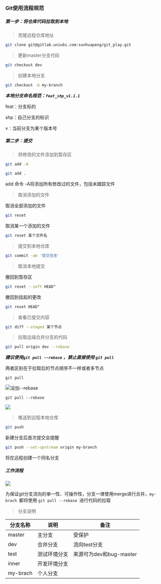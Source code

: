 <html>
    <p class="title" style="display:none;">Git使用流程规范
    </p>
</html>
<html>
    <p class="article_id" style="display:none;">68449041430442149203</p>
</html>
<html>
    <p class="target" style="display:none;">git</p>
</html>
<html>
    <p class="create_time" style="display:none;">1589054435001</p>
</html>
<html>
    <p class="update_time" style="display:none;">1519054435004</p>
</html>
<html>
    <p class="cover_image" style="display:none;">
    https://p1-juejin.byteimg.com/tos-cn-i-k3u1fbpfcp/8768f3a464a64596abbce522a8acd54f~tplv-k3u1fbpfcp-zoom-crop-mark:1304:1304:1304:734.image</p>
</html>
<html>
    <p class="brief_content" style="display:none;">Git使用流程规范</p>
</html>



### Git使用流程规范

##### 第一步：将仓库代码拉取到本地

> 克隆远程仓库地址

``` bash
git clone git@gitlab.uniubi.com:sunhuapeng/git_play.git
```



> 更新master分支代码

```bash
git checkout dev
```



> 创建本地分支

```bash
git checkout -b my-branch 	
```

***本地分支命名规范：`feat_shp_v1.1.1 `***

feat：分支标的

shp：自己分支的标识

v：当前分支为某个版本号



##### 第二步：提交



> 将修改的文件添加到暂存区

``` bash
git add -A
```

```bash
git add .
```

add 命令 -A将添加所有修改过的文件，包括未跟踪文件



> 取消添加的文件

取消全部添加的文件

```bash
git reset
```

取消某一个添加的文件

```bash
git reset 某个文件名
```



> 提交到本地仓库

```bash
git commit -am '提交信息'
```



> 取消本地提交

撤回到暂存区

```bash
git reset --soft HEAD^
```

撤回到挂起的更改

```bash
git reset HEAD^
```



> 查看已提交内容

```bash
git diff --staged 某个节点
```



> 拉取远端合并分支的代码

```bash
git pull origin dev --rebase
```

***建议使用`git pull --rebase` ，禁止直接使用 `git pull`***

两者区别在于拉取后的节点顺序不一样或者多节点

`git pull`

![没加--rebase](http://chuantu.xyz/t6/741/1605681724x1700338641.png)

`git pull --rebase`

![](http://chuantu.xyz/t6/741/1605681926x1031866013.png)



> 推送到远程本地仓库

```bash
git push 
```

新建分支后首次提交会提醒

```bash
git push --set-upstream origin my-branch
```

将在远程创建一个同名分支

##### 工作流程

![](http://chuantu.xyz/t6/741/1605689757x1700338641.jpg)



为保证git分支流向的单一性、可操作性，分支一律使用merge进行合并，`my-brach `都将使用 `git pull --rebase `进行代码的拉取



> 分支说明

| 分支名称 | 说明         | 备注                    |
| -------- | ------------ | ----------------------- |
| master   | 主分支       | 受保护                  |
| dev      | 合并分支     | 流向test分支            |
| test     | 测试环境分支 | 来源可为dev和bug-master |
| inner    | 开发环境分支 |                         |
| my-brach | 个人分支     |                         |







































































































